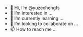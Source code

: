 - 👋 Hi, I’m @yuzechengfs
- 👀 I’m interested in ...
- 🌱 I’m currently learning ...
- 💞️ I’m looking to collaborate on ...
- 📫 How to reach me ...

<!---
yuzechengfs/yuzechengfs is a ✨ special ✨ repository because its `README.md` (this file) appears on your GitHub profile.
You can click the Preview link to take a look at your changes.
--->

